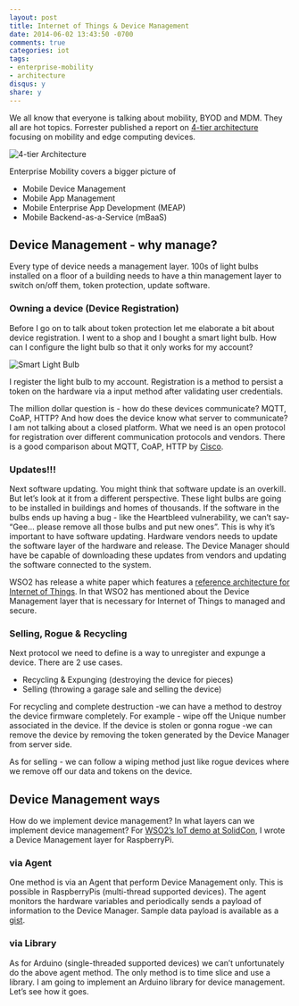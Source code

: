 ```yaml
---
layout: post
title: Internet of Things & Device Management
date: 2014-06-02 13:43:50 -0700
comments: true
categories: iot
tags:
- enterprise-mobility
- architecture
disqus: y
share: y
---
```

We all know that everyone is talking about mobility, BYOD and MDM. They all are hot topics. Forrester published a report on [4-tier architecture](http://www.forrester.com/Mobile+Needs+A+FourTier+Engagement+Platform/fulltext/-/E-RES100161) focusing on mobility and edge computing devices. 

![4-tier Architecture](http://blogs.forrester.com/f/b/users/TSCHADLER/engagement_platform_2.png)

Enterprise Mobility covers a bigger picture of 

* Mobile Device Management 
* Mobile App Management
* Mobile Enterprise App Development (MEAP)
* Mobile Backend-as-a-Service (mBaaS)

## Device Management - why manage?
Every type of device needs a management layer. 100s of light bulbs installed on a floor of a building needs to have a thin management layer to switch on/off them, token protection, update software. 

<!-- more -->

### Owning a device (Device Registration)

Before I go on to talk about token protection let me elaborate a bit about device registration. I went to a shop and I bought a smart light bulb. How can I configure the light bulb so that it only works for my account? 

![Smart Light Bulb](http://www.limitlessled.com/wp-content/uploads/2012/11/E27-LED-Light-Bulb.jpg)

I register the light bulb to my account. Registration is a method to persist a token on the hardware via a input method after validating user credentials. 

The million dollar question is - how do these devices communicate? MQTT, CoAP, HTTP? And how does the device know what server to communicate? I am not talking about a closed platform. What we need is an open protocol for registration over different communication protocols and vendors. There is a good comparison about MQTT, CoAP, HTTP by [Cisco](http://blogs.cisco.com/ioe/beyond-mqtt-a-cisco-view-on-iot-protocols/). 

### Updates!!! 
Next software updating. You might think that software update is an overkill. But let’s look at it from a different perspective. These light bulbs are going to be installed in buildings and homes of thousands. If the software in the bulbs ends up having a bug - like the Heartbleed vulnerability, we can’t say- “Gee… please remove all those bulbs and put new ones”. This is why it’s important to have software updating. Hardware vendors needs to update the software layer of the hardware and release. The Device Manager should have be capable of downloading these updates from vendors and updating the software connected to the system. 

WSO2 has release a white paper which features a [reference architecture for Internet of Things](http://wso2.com/whitepapers/a-reference-architecture-for-the-internet-of-things/). In that WSO2 has mentioned about the Device Management layer that is necessary for Internet of Things to managed and secure. 

### Selling, Rogue & Recycling
Next protocol we need to define is a way to unregister and expunge a device. There are 2 use cases. 

* Recycling & Expunging (destroying the device for pieces)
* Selling (throwing a garage sale and selling the device)

For recycling and complete destruction -we can have a method to destroy the device firmware completely. For example - wipe off the Unique number associated in the device. If the device is stolen or gonna rogue -we can remove the device by removing the token generated by the Device Manager from server side. 

As for selling - we can follow a wiping method just like rogue devices where we remove off our data and tokens on the device. 

## Device Management ways 
How do we implement device management? In what layers can we implement device management? For [WSO2’s IoT demo at SolidCon](http://dulitha.me/blog/2014/05/23/conference-for-internet-of-things-solidcon/), I wrote a Device Management layer for RaspberryPi. 

### via Agent
One method is via an Agent that perform Device Management only. This is possible in RaspberryPis (multi-thread supported devices).  The agent monitors the hardware variables and periodically sends a payload of information to the Device Manager. Sample data payload is available as a [gist](https://gist.github.com/dulichan/af557800b10f54c1f942).

### via Library
As for Arduino (single-threaded supported devices) we can’t unfortunately do the above agent method. The only method is to time slice and use a library. I am going to implement an Arduino  library for device management. Let’s see how it goes.
